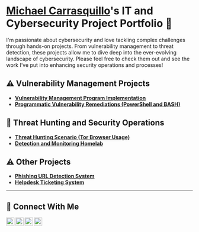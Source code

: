 # <a href="https://www.linkedin.com/in/michael-carrasquillo/">Michael Carrasquillo</a>'s IT and Cybersecurity Project Portfolio 🔐

I'm passionate about cybersecurity and love tackling complex challenges through hands-on projects. From vulnerability management to threat detection, these projects allow me to dive deep into the ever-evolving landscape of cybersecurity. Please feel free to check them out and see the work I’ve put into enhancing security operations and processes!


## ⚠️ Vulnerability Management Projects

- **[Vulnerability Management Program Implementation](https://github.com/MichaelNoahC/vulnerability-management-program)**
- **[Programmatic Vulnerability Remediations (PowerShell and BASH)](https://github.com/MichaelNoahC)**

## 🚨 Threat Hunting and Security Operations

- **[Threat Hunting Scenario (Tor Browser Usage)](https://github.com/MichaelNoahC/threat-hunting-scenario-tor)**
- **[Detection and Monitoring Homelab](https://github.com/MichaelNoahC)**

## ⚠️ Other Projects

- **[Phishing URL Detection System](https://github.com/MichaelNoahC)**
- **[Helpdesk Ticketing System](https://github.com/MichaelNoahC)**

<hr/>

## 🤳 Connect With Me

[<img align="left" alt="___________ | YouTube" width="22px" src="https://cdn.jsdelivr.net/npm/simple-icons@v3/icons/youtube.svg" />][youtube]
[<img align="left" alt="___________ | Twitter" width="22px" src="https://cdn.jsdelivr.net/npm/simple-icons@v3/icons/twitter.svg" />][twitter]
[<img align="left" alt="___________ | LinkedIn" width="22px" src="https://cdn.jsdelivr.net/npm/simple-icons@v3/icons/linkedin.svg" />][linkedin]
[<img align="left" alt="___________ | Instagram" width="22px" src="https://cdn.jsdelivr.net/npm/simple-icons@v3/icons/instagram.svg" />][instagram]

[twitter]: https://twitter.com/___________
[youtube]: https://www.youtube.com/c/___________
[instagram]: https://www.instagram.com/___________
[linkedin]: https://linkedin.com/in/michael-carrasquillo

<!--
<img width="35" alt="image" src="https://github.com/user-attachments/assets/2f41c7cd-5ea8-4475-b451-a37161b6c3fb"> 
<img width="35" alt="image" src="https://github.com/user-attachments/assets/77649969-9910-4994-8b96-74a116cfb2a8">
-->

